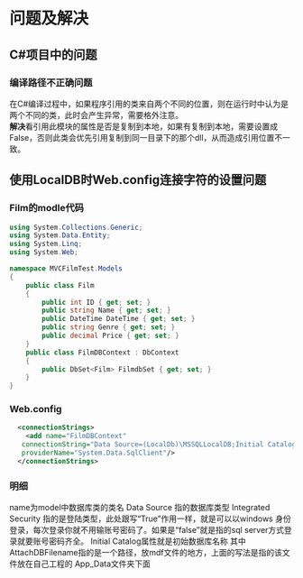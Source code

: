 # 问题及解决

## C#项目中的问题

### 编译路径不正确问题

在C#编译过程中，如果程序引用的类来自两个不同的位置，则在运行时中认为是两个不同的类，此时会产生异常，需要格外注意。  
**解决**看引用此模块的属性是否是复制到本地，如果有复制到本地，需要设置成False，否则此类会优先引用复制到同一目录下的那个dll，从而造成引用位置不一致。


## 使用LocalDB时Web.config连接字符的设置问题

### Film的modle代码

```c#
using System.Collections.Generic;
using System.Data.Entity;
using System.Linq;
using System.Web;

namespace MVCFilmTest.Models
{
    public class Film
    {
        public int ID { get; set; }
        public string Name { get; set; }
        public DateTime DateTime { get; set; }
        public string Genre { get; set; }
        public decimal Price { get; set; }
    }
    public class FilmDBContext : DbContext
    {
        public DbSet<Film> FilmdbSet { get; set; }
    }
}
```

### Web.config

```xml
  <connectionStrings>
    <add name="FilmDBContext"
   connectionString="Data Source=(LocalDb)\MSSQLLocalDB;Initial Catalog=aspnet-MVCFilmTest;Integrated Security=SSPI;AttachDBFilename=|DataDirectory|\FilmDB.mdf"
   providerName="System.Data.SqlClient"/>
  </connectionStrings>
```

### 明细

name为model中数据库类的类名
Data Source 指的数据库类型
Integrated Security 指的是登陆类型，此处跟写“True”作用一样，就是可以以windows 身份登录，每次登录你就不用输账号密码了。如果是“false”就是指的sql server方式登录就要账号密码齐全。
Initial Catalog属性就是初始数据库名称
其中AttachDBFilename指的是一个路径，放mdf文件的地方，上面的写法是指的该文件放在自己工程的 App_Data文件夹下面